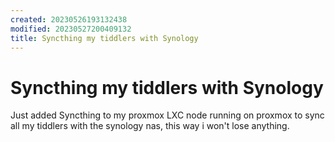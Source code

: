 ```yaml
---
created: 20230526193132438
modified: 20230527200409132
title: Syncthing my tiddlers with Synology
---
```


# Syncthing my tiddlers with Synology

Just added Syncthing to my proxmox LXC node running on proxmox to sync all my tiddlers with the synology nas, this way i won't lose anything.